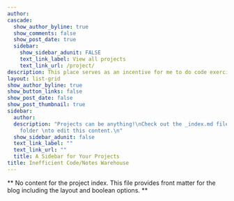 ```yaml
---
author: 
cascade:
  show_author_byline: true
  show_comments: false
  show_post_date: true
  sidebar:
    show_sidebar_adunit: FALSE
    text_link_label: View all projects
    text_link_url: /project/
description: This place serves as an incentive for me to do code exercise.
layout: list-grid
show_author_byline: true
show_button_links: false
show_post_date: false
show_post_thumbnail: true
sidebar:
  author: 
  description: "Projects can be anything!\nCheck out the _index.md file in the /project
    folder \nto edit this content.\n"
  show_sidebar_adunit: false
  text_link_label: ""
  text_link_url: ""
  title: A Sidebar for Your Projects
title: Inefficient Code/Notes Warehouse
---
```


** No content for the project index. This file provides front matter for the blog including the layout and boolean options. **
